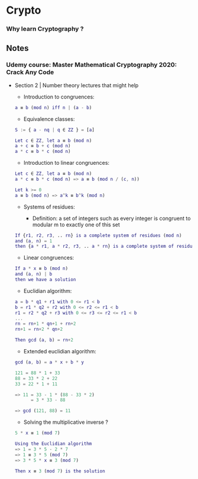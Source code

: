 # Crypto

### Why learn Cryptography ?

## Notes

### Udemy course: Master Mathematical Cryptography 2020: Crack Any Code

- Section 2 | Number theory lectures that might help
  - Introduction to congruences:

  ```matlab
  a ≡ b (mod n) iff n | (a - b)
  ```

  - Equivalence classes:

  ```matlab
  S := { a - nq | q ∈ ZZ } = [a]

  Let c ∈ ZZ, let a ≡ b (mod n)
  a + c ≡ b + c (mod n)
  a * c ≡ b * c (mod n)
  ```

  - Introduction to linear congruences:

  ```matlab
  Let c ∈ ZZ, let a ≡ b (mod n)
  a * c ≡ b * c (mod n) => a ≡ b (mod n / (c, n))

  Let k >= 0
  a ≡ b (mod n) => a^k ≡ b^k (mod n)
  ```

  - Systems of residues:

    - Definition: a set of integers such as every integer is congruent to modular m to exactly one of this set

  ```matlab
  If {r1, r2, r3, .. rn} is a complete system of residues (mod n)
  and (a, n) = 1
  then {a * r1, a * r2, r3, .. a * rn} is a complete system of residues (mod n)
  ```

  - Linear congruences:

  ```matlab
  If a * x ≡ b (mod n)
  and (a, n) | b
  then we have a solution
  ```

  - Euclidian algorithm:

  ```matlab
  a = b * q1 + r1 with 0 <= r1 < b
  b = r1 * q2 + r2 with 0 <= r2 <= r1 < b
  r1 = r2 * q2 + r3 with 0 <= r3 <= r2 <= r1 < b
  ...
  rn = rn+1 * qn+1 + rn+2
  rn+1 = rn+2 * qn+2

  Then gcd (a, b) = rn+2
  ```

  - Extended euclidian algorithm:

  ```matlab
  gcd (a, b) = a * x + b * y

  121 = 88 * 1 + 33
  88 = 33 * 2 + 22
  33 = 22 * 1 + 11

  => 11 = 33 - 1 * (88 - 33 * 2)
        = 3 * 33 - 88
  
  => gcd (121, 88) = 11
  ```

    - Solving the multiplicative inverse ?

  ```matlab
  5 * x ≡ 1 (mod 7)

  Using the Euclidian algorithm
  => 1 = 3 * 5 - 2 * 7
  => 1 ≡ 3 * 5 (mod 7)
  => 3 * 5 * x ≡ 3 (mod 7)
  
  Then x ≡ 3 (mod 7) is the solution
  ```
